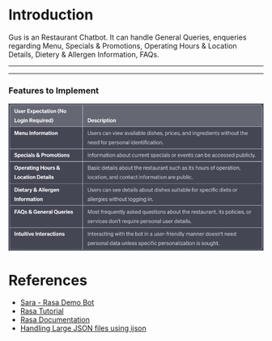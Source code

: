 # Introduction
Gus is an Restaurant Chatbot. It can handle General Queries, enqueries regarding Menu, Specials & Promotions, Operating Hours & Location Details, Dietery & Allergen Information, FAQs.

---
<!-- ### Layout
- actions/
    - actions.py
- data/
    - nlu/
        - lookups/
        - responses/
            - chitchat_oss.yml
            - general.yml 
        - chitchat.yml
        - faq.yml
        - general.yml
        - nlu.yml
        - oss.yml
        - synonyms.yml
    - rules/
        - fallback.yml
        - feedback.yml
        - forms.yml
        - rules.yml
    - stories/
        - chitchat.yml
        - oos.yml
        - stories.yml
- models/
- tests/
- config.yml
- domain.yml
- endpoints.yml
- credentials.yml -->
---


### Features to Implement
![User Expectation Table](image.png)

# References

- [Sara - Rasa Demo Bot](https://github.com/RasaHQ/rasa-demo/)
- [Rasa Tutorial](https://learning.rasa.com/conversational-ai-with-rasa/)
- [Rasa Documentation](https://rasa.com/docs/rasa/)
- [Handling Large JSON files using ijson](https://medium.com/@AlexanderObregon/json-streaming-how-to-work-with-large-json-files-efficiently-c7203de60ac2#:~:text=JSON%20streaming%20is%20a%20technique,might%20not%20fit%20into%20memory)